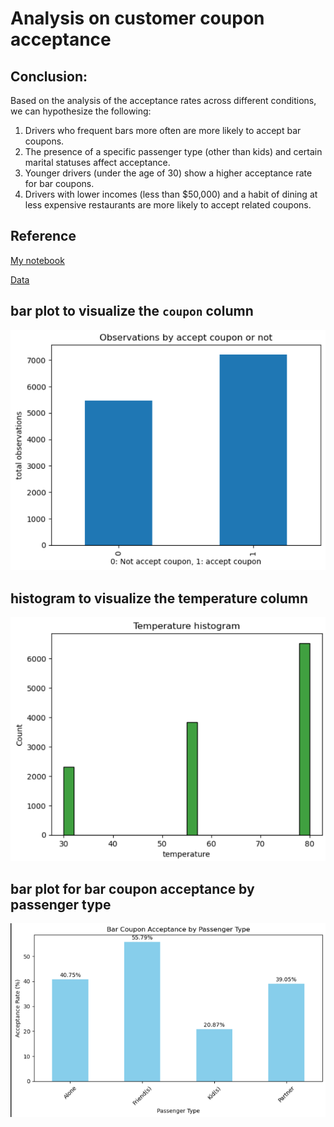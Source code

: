 # Analysis on customer coupon acceptance
## Conclusion:
Based on the analysis of the acceptance rates across different conditions, we can hypothesize the following:
1. Drivers who frequent bars more often are more likely to accept bar coupons.
2. The presence of a specific passenger type (other than kids) and certain marital statuses affect acceptance.
3. Younger drivers (under the age of 30) show a higher acceptance rate for bar coupons. 
4. Drivers with lower incomes (less than $50,000) and a habit of dining at less expensive restaurants are more likely to accept related coupons.

## Reference
[My notebook](https://github.com/meizhong0801/Project-Portfolio/blob/main/prompt.ipynb)

[Data](https://github.com/meizhong0801/Project-Portfolio/blob/main/data/coupons.csv)

## bar plot to visualize the `coupon` column
![alt text](images\image.png)
## histogram to visualize the temperature column
![alt text](images\image-1.png)
## bar plot for bar coupon acceptance by passenger type
![alt text](images\image-2.png)